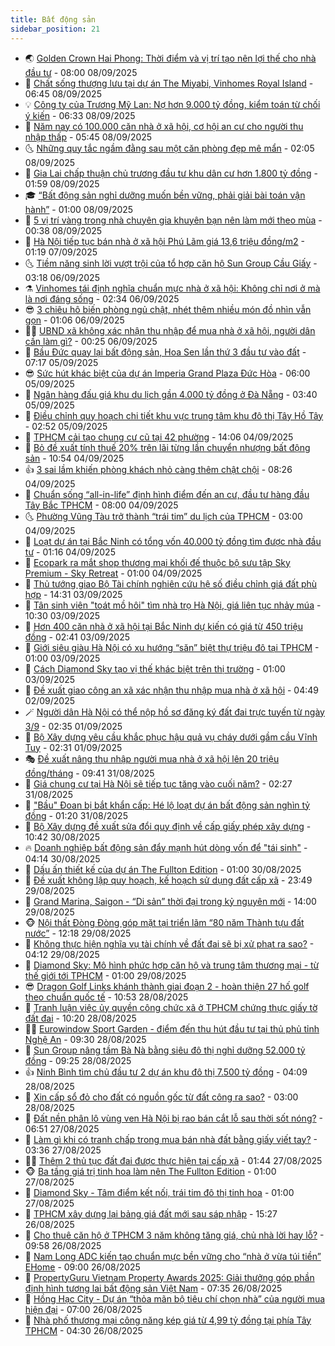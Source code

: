 ```yaml
---
title: Bất động sản
sidebar_position: 21
---
```


<!-- dantri-bat-dong-san:START -->
- 🌏 [Golden Crown Hai Phong: Thời điểm và vị trí tạo nên lợi thế cho nhà đầu tư](https://dantri.com.vn/bat-dong-san/golden-crown-hai-phong-thoi-diem-va-vi-tri-tao-nen-loi-the-cho-nha-dau-tu-20250908122759700.htm) - 08:00 08/09/2025
- 👹 [Chất sống thượng lưu tại dự án The Miyabi, Vinhomes Royal Island](https://dantri.com.vn/bat-dong-san/chat-song-thuong-luu-tai-du-an-the-miyabi-vinhomes-royal-island-20250908121022721.htm) - 06:45 08/09/2025
- 💡 [Công ty của Trương Mỹ Lan: Nợ hơn 9.000 tỷ đồng, kiểm toán từ chối ý kiến](https://dantri.com.vn/kinh-doanh/cong-ty-cua-truong-my-lan-no-hon-9000-ty-dong-kiem-toan-tu-choi-y-kien-20250908091814078.htm) - 06:33 08/09/2025
- 🌋 [Năm nay có 100.000 căn nhà ở xã hội, cơ hội an cư cho người thu nhập thấp](https://dantri.com.vn/bat-dong-san/nam-nay-co-100000-can-nha-o-xa-hoi-co-hoi-an-cu-cho-nguoi-thu-nhap-thap-20250908014842484.htm) - 05:45 08/09/2025
- 🌜 [Những quy tắc ngầm đằng sau một căn phòng đẹp mê mẩn](https://dantri.com.vn/bat-dong-san/nhung-quy-tac-ngam-dang-sau-mot-can-phong-dep-me-man-20250820010232971.htm) - 02:05 08/09/2025
- 💃 [Gia Lai chấp thuận chủ trương đầu tư khu dân cư hơn 1.800 tỷ đồng](https://dantri.com.vn/bat-dong-san/gia-lai-chap-thuan-chu-truong-dau-tu-khu-dan-cu-hon-1800-ty-dong-20250906203434511.htm) - 01:59 08/09/2025
- 🎓 [“Bất động sản nghỉ dưỡng muốn bền vững, phải giải bài toán vận hành”](https://dantri.com.vn/bat-dong-san/bat-dong-san-nghi-duong-muon-ben-vung-phai-giai-bai-toan-van-hanh-20250907195117293.htm) - 01:00 08/09/2025
- 🌝 [5 vị trí vàng trong nhà chuyên gia khuyên bạn nên làm mới theo mùa](https://dantri.com.vn/bat-dong-san/5-vi-tri-vang-trong-nha-chuyen-gia-khuyen-ban-nen-lam-moi-theo-mua-20250908010902506.htm) - 00:38 08/09/2025
- 🧐 [Hà Nội tiếp tục bán nhà ở xã hội Phú Lãm giá 13,6 triệu đồng/m2](https://dantri.com.vn/bat-dong-san/ha-noi-tiep-tuc-ban-nha-o-xa-hoi-phu-lam-gia-136-trieu-dongm2-20250906011420306.htm) - 01:19 07/09/2025
- 🌜 [Tiềm năng sinh lời vượt trội của tổ hợp căn hộ Sun Group Cầu Giấy](https://dantri.com.vn/bat-dong-san/tiem-nang-sinh-loi-vuot-troi-cua-to-hop-can-ho-sun-group-cau-giay-20250906101823248.htm) - 03:18 06/09/2025
- ⚗️ [Vinhomes tái định nghĩa chuẩn mực nhà ở xã hội: Không chỉ nơi ở mà là nơi đáng sống](https://dantri.com.vn/bat-dong-san/vinhomes-tai-dinh-nghia-chuan-muc-nha-o-xa-hoi-khong-chi-noi-o-ma-la-noi-dang-song-20250905162252380.htm) - 02:34 06/09/2025
- 😎 [3 chiêu hô biến phòng ngủ chật, nhét thêm nhiều món đồ nhìn vẫn gọn](https://dantri.com.vn/bat-dong-san/3-chieu-ho-bien-phong-ngu-chat-nhet-them-nhieu-mon-do-nhin-van-gon-20250905125307968.htm) - 01:06 06/09/2025
- 🧑‍🏫 [UBND xã không xác nhận thu nhập để mua nhà ở xã hội, người dân cần làm gì?](https://dantri.com.vn/bat-dong-san/ubnd-xa-khong-xac-nhan-thu-nhap-de-mua-nha-o-xa-hoi-nguoi-dan-can-lam-gi-20250906012324090.htm) - 00:25 06/09/2025
- 💪 [Bầu Đức quay lại bất động sản, Hoa Sen lần thứ 3 đầu tư vào đất](https://dantri.com.vn/kinh-doanh/bau-duc-quay-lai-bat-dong-san-hoa-sen-lan-thu-3-dau-tu-vao-dat-20250905125723555.htm) - 07:17 05/09/2025
- 😎 [Sức hút khác biệt của dự án Imperia Grand Plaza Đức Hòa](https://dantri.com.vn/bat-dong-san/suc-hut-khac-biet-cua-du-an-imperia-grand-plaza-duc-hoa-20250905115212807.htm) - 06:00 05/09/2025
- 🧠 [Ngân hàng đấu giá khu du lịch gần 4.000 tỷ đồng ở Đà Nẵng](https://dantri.com.vn/bat-dong-san/ngan-hang-dau-gia-khu-du-lich-gan-4000-ty-dong-o-da-nang-20250822111034224.htm) - 03:40 05/09/2025
- 🧰 [Điều chỉnh quy hoạch chi tiết khu vực trung tâm khu đô thị Tây Hồ Tây](https://dantri.com.vn/bat-dong-san/dieu-chinh-quy-hoach-chi-tiet-khu-vuc-trung-tam-khu-do-thi-tay-ho-tay-20250905040711775.htm) - 02:52 05/09/2025
- 🤩 [TPHCM cải tạo chung cư cũ tại 42 phường](https://dantri.com.vn/bat-dong-san/tphcm-cai-tao-chung-cu-cu-tai-42-phuong-20250904165219374.htm) - 14:06 04/09/2025
- 🦆 [Bỏ đề xuất tính thuế 20% trên lãi từng lần chuyển nhượng bất động sản](https://dantri.com.vn/bat-dong-san/bo-de-xuat-tinh-thue-20-tren-lai-tung-lan-chuyen-nhuong-bat-dong-san-20250904174536877.htm) - 10:54 04/09/2025
- 👍 [3 sai lầm khiến phòng khách nhỏ càng thêm chật chội](https://dantri.com.vn/bat-dong-san/3-sai-lam-khien-phong-khach-nho-cang-them-chat-choi-20250904004747023.htm) - 08:26 04/09/2025
- 🙉 [Chuẩn sống “all-in-life” định hình điểm đến an cư, đầu tư hàng đầu Tây Bắc TPHCM](https://dantri.com.vn/bat-dong-san/chuan-song-all-in-life-dinh-hinh-diem-den-an-cu-dau-tu-hang-dau-tay-bac-tphcm-20250904143842320.htm) - 08:00 04/09/2025
- 🌜 [Phường Vũng Tàu trở thành “trái tim” du lịch của TPHCM](https://dantri.com.vn/bat-dong-san/phuong-vung-tau-tro-thanh-trai-tim-du-lich-cua-tphcm-20250904154051686.htm) - 03:00 04/09/2025
- 🌋 [Loạt dự án tại Bắc Ninh có tổng vốn 40.000 tỷ đồng tìm được nhà đầu tư](https://dantri.com.vn/bat-dong-san/loat-du-an-tai-bac-ninh-co-tong-von-40000-ty-dong-tim-duoc-nha-dau-tu-20250904031223658.htm) - 01:16 04/09/2025
- 🥰 [Ecopark ra mắt shop thương mại khối đế thuộc bộ sưu tập Sky Premium - Sky Retreat](https://dantri.com.vn/bat-dong-san/ecopark-ra-mat-shop-thuong-mai-khoi-de-thuoc-bo-suu-tap-sky-premium-sky-retreat-20250903215832613.htm) - 01:00 04/09/2025
- 💯 [Thủ tướng giao Bộ Tài chính nghiên cứu hệ số điều chỉnh giá đất phù hợp](https://dantri.com.vn/bat-dong-san/thu-tuong-giao-bo-tai-chinh-nghien-cuu-he-so-dieu-chinh-gia-dat-phu-hop-20250903212456945.htm) - 14:31 03/09/2025
- 🤩 [Tân sinh viên &quot;toát mồ hôi&quot; tìm nhà trọ Hà Nội, giá liên tục nhảy múa](https://dantri.com.vn/bat-dong-san/tan-sinh-vien-toat-mo-hoi-tim-nha-tro-ha-noi-gia-lien-tuc-nhay-mua-20250903150144045.htm) - 10:30 03/09/2025
- 💄 [Hơn 400 căn nhà ở xã hội tại Bắc Ninh dự kiến có giá từ 450 triệu đồng](https://dantri.com.vn/bat-dong-san/hon-400-can-nha-o-xa-hoi-tai-bac-ninh-du-kien-co-gia-tu-450-trieu-dong-20250903025813044.htm) - 02:41 03/09/2025
- 🦍 [Giới siêu giàu Hà Nội có xu hướng “săn” biệt thự triệu đô tại TPHCM](https://dantri.com.vn/bat-dong-san/gioi-sieu-giau-ha-noi-co-xu-huong-san-biet-thu-trieu-do-tai-tphcm-20250831104922552.htm) - 01:00 03/09/2025
- 🎡 [Cách Diamond Sky tạo vị thế khác biệt trên thị trường](https://dantri.com.vn/bat-dong-san/cach-diamond-sky-tao-vi-the-khac-biet-tren-thi-truong-20250826121720033.htm) - 01:00 03/09/2025
- 🐎 [Đề xuất giao công an xã xác nhận thu nhập mua nhà ở xã hội](https://dantri.com.vn/bat-dong-san/de-xuat-giao-cong-an-xa-xac-nhan-thu-nhap-mua-nha-o-xa-hoi-20250902040430613.htm) - 04:49 02/09/2025
- 🪄 [Người dân Hà Nội có thể nộp hồ sơ đăng ký đất đai trực tuyến từ ngày 3/9](https://dantri.com.vn/bat-dong-san/nguoi-dan-ha-noi-co-the-nop-ho-so-dang-ky-dat-dai-truc-tuyen-tu-ngay-39-20250831210218714.htm) - 02:35 01/09/2025
- 💼 [Bộ Xây dựng yêu cầu khắc phục hậu quả vụ cháy dưới gầm cầu Vĩnh Tuy](https://dantri.com.vn/bat-dong-san/bo-xay-dung-yeu-cau-khac-phuc-hau-qua-vu-chay-duoi-gam-cau-vinh-tuy-20250831224122732.htm) - 02:31 01/09/2025
- 🎭 [Đề xuất nâng thu nhập người mua nhà ở xã hội lên 20 triệu đồng/tháng](https://dantri.com.vn/bat-dong-san/de-xuat-nang-thu-nhap-nguoi-mua-nha-o-xa-hoi-len-20-trieu-dongthang-20250831123226368.htm) - 09:41 31/08/2025
- 🐻 [Giá chung cư tại Hà Nội sẽ tiếp tục tăng vào cuối năm?](https://dantri.com.vn/bat-dong-san/gia-chung-cu-tai-ha-noi-se-tiep-tuc-tang-vao-cuoi-nam-20250831040622923.htm) - 02:27 31/08/2025
- 💃 [&quot;Bầu&quot; Đoan bị bắt khẩn cấp: Hé lộ loạt dự án bất động sản nghìn tỷ đồng](https://dantri.com.vn/bat-dong-san/bau-doan-bi-bat-khan-cap-he-lo-loat-du-an-bat-dong-san-nghin-ty-dong-20250830192349406.htm) - 01:20 31/08/2025
- 🦣 [Bộ Xây dựng đề xuất sửa đổi quy định về cấp giấy phép xây dựng](https://dantri.com.vn/bat-dong-san/bo-xay-dung-de-xuat-sua-doi-quy-dinh-ve-cap-giay-phep-xay-dung-20250830161809478.htm) - 10:42 30/08/2025
- 🔥 [Doanh nghiệp bất động sản đẩy mạnh hút dòng vốn để &quot;tái sinh&quot;](https://dantri.com.vn/bat-dong-san/doanh-nghiep-bat-dong-san-day-manh-hut-dong-von-de-tai-sinh-20250829112902495.htm) - 04:14 30/08/2025
- 🤩 [Dấu ấn thiết kế của dự án The Fullton Edition](https://dantri.com.vn/bat-dong-san/dau-an-thiet-ke-cua-du-an-the-fullton-edition-20250829205318275.htm) - 01:00 30/08/2025
- 🥳 [Đề xuất không lập quy hoạch, kế hoạch sử dụng đất cấp xã](https://dantri.com.vn/bat-dong-san/de-xuat-khong-lap-quy-hoach-ke-hoach-su-dung-dat-cap-xa-20250829214648014.htm) - 23:49 29/08/2025
- 🤗 [Grand Marina, Saigon - “Di sản” thời đại trong kỷ nguyên mới](https://dantri.com.vn/bat-dong-san/grand-marina-saigon-di-san-thoi-dai-trong-ky-nguyen-moi-20250829204858939.htm) - 14:00 29/08/2025
- 🐵 [Nội thất Đòng Đòng góp mặt tại triển lãm “80 năm Thành tựu đất nước”](https://dantri.com.vn/bat-dong-san/noi-that-dong-dong-gop-mat-tai-trien-lam-80-nam-thanh-tuu-dat-nuoc-20250829181300995.htm) - 12:18 29/08/2025
- 🤖 [Không thực hiện nghĩa vụ tài chính về đất đai sẽ bị xử phạt ra sao?](https://dantri.com.vn/bat-dong-san/khong-thuc-hien-nghia-vu-tai-chinh-ve-dat-dai-se-bi-xu-phat-ra-sao-20250825121908662.htm) - 04:12 29/08/2025
- 👺 [Diamond Sky: Mô hình phức hợp căn hộ và trung tâm  thương mại - từ thế giới tới TPHCM](https://dantri.com.vn/bat-dong-san/diamond-sky-mo-hinh-phuc-hop-can-ho-va-trung-tam-thuong-mai-tu-the-gioi-toi-tphcm-20250826111740920.htm) - 01:00 29/08/2025
- 😎 [Dragon Golf Links khánh thành giai đoạn 2 - hoàn thiện 27 hố golf theo chuẩn quốc tế](https://dantri.com.vn/bat-dong-san/dragon-golf-links-khanh-thanh-giai-doan-2-hoan-thien-27-ho-golf-theo-chuan-quoc-te-20250828171844439.htm) - 10:53 28/08/2025
- 🤠 [Tranh luận việc ủy quyền công chức xã ở TPHCM chứng thực giấy tờ đất đai](https://dantri.com.vn/thoi-su/tranh-luan-viec-uy-quyen-cong-chuc-xa-o-tphcm-chung-thuc-giay-to-dat-dai-20250828140240834.htm) - 10:20 28/08/2025
- 👨‍🏫 [Eurowindow Sport Garden - điểm đến thu hút đầu tư tại thủ phủ tỉnh Nghệ An](https://dantri.com.vn/bat-dong-san/eurowindow-sport-garden-diem-den-thu-hut-dau-tu-tai-thu-phu-tinh-nghe-an-20250828155435187.htm) - 09:30 28/08/2025
- 🧰 [Sun Group nâng tầm Bà Nà bằng siêu đô thị nghỉ dưỡng 52.000 tỷ đồng](https://dantri.com.vn/bat-dong-san/sun-group-nang-tam-ba-na-bang-sieu-do-thi-nghi-duong-52000-ty-dong-20250828154925526.htm) - 09:25 28/08/2025
- 👍 [Ninh Bình tìm chủ đầu tư 2 dự án khu đô thị 7.500 tỷ đồng](https://dantri.com.vn/bat-dong-san/ninh-binh-tim-chu-dau-tu-2-du-an-khu-do-thi-7500-ty-dong-20250828033430557.htm) - 04:09 28/08/2025
- 🌈 [Xin cấp sổ đỏ cho đất có nguồn gốc từ đất công ra sao?](https://dantri.com.vn/bat-dong-san/xin-cap-so-do-cho-dat-co-nguon-goc-tu-dat-cong-ra-sao-20250819143832068.htm) - 03:00 28/08/2025
- 🐲 [Đất nền phân lô vùng ven Hà Nội bị rao bán cắt lỗ sau thời sốt nóng?](https://dantri.com.vn/bat-dong-san/dat-nen-phan-lo-vung-ven-ha-noi-bi-rao-ban-cat-lo-sau-thoi-sot-nong-20250826023929222.htm) - 06:51 27/08/2025
- 💄 [Làm gì khi có tranh chấp trong mua bán nhà đất bằng giấy viết tay?](https://dantri.com.vn/bat-dong-san/lam-gi-khi-co-tranh-chap-trong-mua-ban-nha-dat-bang-giay-viet-tay-20250826154345757.htm) - 03:36 27/08/2025
- 👨‍🏫 [Thêm 2 thủ tục đất đai được thực hiện tại cấp xã](https://dantri.com.vn/bat-dong-san/them-2-thu-tuc-dat-dai-duoc-thuc-hien-tai-cap-xa-20250827025516056.htm) - 01:44 27/08/2025
- 🐵 [Ba tầng giá trị tinh hoa làm nên The Fullton Edition](https://dantri.com.vn/bat-dong-san/ba-tang-gia-tri-tinh-hoa-lam-nen-the-fullton-edition-20250826221906206.htm) - 01:00 27/08/2025
- 🎉 [Diamond Sky - Tâm điểm kết nối, trái tim đô thị tinh hoa](https://dantri.com.vn/bat-dong-san/diamond-sky-tam-diem-ket-noi-trai-tim-do-thi-tinh-hoa-20250826145318475.htm) - 01:00 27/08/2025
- 💫 [TPHCM xây dựng lại bảng giá đất mới sau sáp nhập](https://dantri.com.vn/bat-dong-san/tphcm-xay-dung-lai-bang-gia-dat-moi-sau-sap-nhap-20250826210901308.htm) - 15:27 26/08/2025
- 🦄 [Cho thuê căn hộ ở TPHCM 3 năm không tăng giá, chủ nhà lời hay lỗ?](https://dantri.com.vn/bat-dong-san/cho-thue-can-ho-o-tphcm-3-nam-khong-tang-gia-chu-nha-loi-hay-lo-20250826144311238.htm) - 09:58 26/08/2025
- 🌮 [Nam Long ADC kiến tạo chuẩn mực bền vững cho “nhà ở vừa túi tiền” EHome](https://dantri.com.vn/bat-dong-san/nam-long-adc-kien-tao-chuan-muc-ben-vung-cho-nha-o-vua-tui-tien-ehome-20250826151556546.htm) - 09:00 26/08/2025
- 💯 [PropertyGuru Vietnam Property Awards 2025: Giải thưởng góp phần định hình tương lai bất động sản Việt Nam](https://dantri.com.vn/bat-dong-san/propertyguru-vietnam-property-awards-2025-giai-thuong-gop-phan-dinh-hinh-tuong-lai-bat-dong-san-viet-nam-20250826141248170.htm) - 07:35 26/08/2025
- 🌊 [Hồng Hạc City - Dự án “thỏa mãn bộ tiêu chí chọn nhà” của người mua hiện đại](https://dantri.com.vn/bat-dong-san/hong-hac-city-du-an-thoa-man-bo-tieu-chi-chon-nha-cua-nguoi-mua-hien-dai-20250826125611104.htm) - 07:00 26/08/2025
- 🤖 [Nhà phố thương mại công năng kép giá từ 4,99 tỷ đồng tại phía Tây TPHCM](https://dantri.com.vn/bat-dong-san/nha-pho-thuong-mai-cong-nang-kep-gia-tu-499-ty-dong-tai-phia-tay-tphcm-20250826112514575.htm) - 04:30 26/08/2025<!-- dantri-bat-dong-san:END -->
